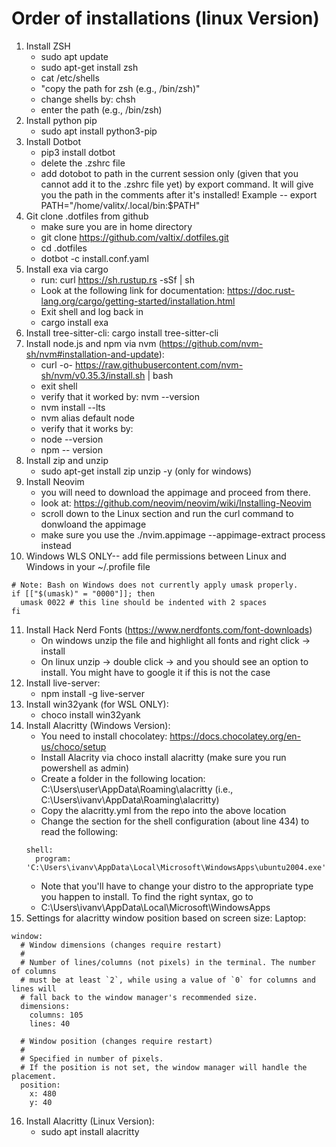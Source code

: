 # Order of installations (linux Version)

1. Install ZSH
   - sudo apt update
   - sudo apt-get install zsh
   - cat /etc/shells
   - "copy the path for zsh (e.g., /bin/zsh)"
   - change shells by: chsh
   - enter the path (e.g., /bin/zsh)
2. Install python pip
   - sudo apt install python3-pip
3. Install Dotbot
   - pip3 install dotbot
   - delete the .zshrc file
   - add dotobot to path in the current session only (given that you cannot add it to the .zshrc file yet)
     by export command. It will give you the path in the comments after it's installed! Example -- export PATH="/home/valitx/.local/bin:$PATH"
4. Git clone .dotfiles from github
   - make sure you are in home directory
   - git clone https://github.com/valtix/.dotfiles.git
   - cd .dotfiles
   - dotbot -c install.conf.yaml
5. Install exa via cargo
   - run: curl https://sh.rustup.rs -sSf | sh
   - Look at the following link for documentation: https://doc.rust-lang.org/cargo/getting-started/installation.html
   - Exit shell and log back in
   - cargo install exa
6. Install tree-sitter-cli: cargo install tree-sitter-cli
7. Install node.js and npm via nvm (https://github.com/nvm-sh/nvm#installation-and-update):
   - curl -o- https://raw.githubusercontent.com/nvm-sh/nvm/v0.35.3/install.sh | bash
   - exit shell
   - verify that it worked by: nvm --version
   - nvm install --lts
   - nvm alias default node
   - verify that it works by:
   - node --version
   - npm -- version
8. Install zip and unzip
   - sudo apt-get install zip unzip -y (only for windows)
9. Install Neovim
   - you will need to download the appimage and proceed from there.
   - look at: https://github.com/neovim/neovim/wiki/Installing-Neovim
   - scroll down to the Linux section and run the curl command to donwloand the appimage
   - make sure you use the ./nvim.appimage --appimage-extract process instead
10. Windows WLS ONLY-- add file permissions between Linux and Windows in your ~/.profile file

```
# Note: Bash on Windows does not currently apply umask properly.
if [["$(umask)" = "0000"]]; then
  umask 0022 # this line should be indented with 2 spaces
fi
```

11. Install Hack Nerd Fonts (https://www.nerdfonts.com/font-downloads)
    - On windows unzip the file and highlight all fonts and right click -> install
    - On linux unzip -> double click -> and you should see an option to install. You might have to google it if this is not the case
12. Install live-server:
    - npm install -g live-server
13. Install win32yank (for WSL ONLY):
    - choco install win32yank
14. Install Alacritty (Windows Version):
    - You need to install chocolatey: https://docs.chocolatey.org/en-us/choco/setup
    - Install Alacrity via choco install alacritty (make sure you run powershell as admin)
    - Create a folder in the following location: C:\Users\user\AppData\Roaming\alacritty (i.e., C:\Users\ivanv\AppData\Roaming\alacritty)
    - Copy the alacritty.yml from the repo into the above location
    - Change the section for the shell configuration (about line 434) to read the following:
    ```
    shell:
      program: 'C:\Users\ivanv\AppData\Local\Microsoft\WindowsApps\ubuntu2004.exe'
    ```
    - Note that you'll have to change your distro to the appropriate type you happen to install. To find the right syntax, go to
    - C:\Users\ivanv\AppData\Local\Microsoft\WindowsApps
15. Settings for alacritty window position based on screen size:
    Laptop:

```
window:
  # Window dimensions (changes require restart)
  #
  # Number of lines/columns (not pixels) in the terminal. The number of columns
  # must be at least `2`, while using a value of `0` for columns and lines will
  # fall back to the window manager's recommended size.
  dimensions:
    columns: 105
    lines: 40

  # Window position (changes require restart)
  #
  # Specified in number of pixels.
  # If the position is not set, the window manager will handle the placement.
  position:
    x: 480
    y: 40
```

16. Install Alacritty (Linux Version):
    - sudo apt install alacritty
